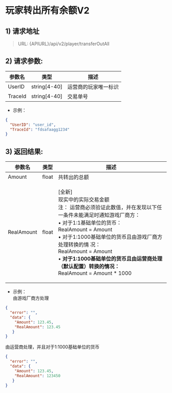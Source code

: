 # 玩家转出所有余额V2

## 1) 请求地址

> URL: {APIURL}/api/v2/player/transferOutAll

## 2) 请求参数:

| 参数名     | 类型            | 描述         |
| ------- | ------------- | ---------- |
| UserID  | string\[4-40] | 运营商的玩家唯一标识 |
| TraceId | string\[4-40] | 交易单号       |

* 示例：

```json
{
  "UserID": "user_id",
  "TraceId": "fdsafaagg1234"
}
```

## 3) 返回结果:

| 参数名        | 类型    | 描述                                                                                                                                                                                                                                                              |
| ---------- | ----- | --------------------------------------------------------------------------------------------------------------------------------------------------------------------------------------------------------------------------------------------------------------- |
| Amount     | float | 共转出的总额                                                                                                                                                                                                                                                          |
| RealAmount | float | <p>[全新]<br>现实中的实际交易金额<br>注： 运营商必须验证此数值，并在发现以下任一条件未能满足时通知游戏厂商方：<br>• 对于1:1基础单位的货币：<br>RealAmount = Amount<br>• 对于1:1000基础单位的货币且由游戏厂商方处理转换的情 况：<br>RealAmount = Amount<br>• <strong>对于1:1000基础单位的货币且由运营商处理（默认配置）转换的情况：</strong><br>RealAmount = Amount * 1000</p> |

* 示例：\
  由游戏厂商方处理

```json
{
  "error": "",
  "data": {
    "Amount": 123.45,
	"RealAmount": 123.45
   }
}
```

由运营商处理，并且对于1:1000基础单位的货币

```json
{
  "error": "",
  "data": {
    "Amount": 123.45,
	"RealAmount": 123450
   }
}
```
